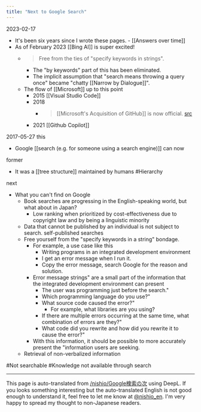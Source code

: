 ```yaml
---
title: "Next to Google Search"
---
```


2023-02-17
- It's been six years since I wrote these pages.
        - [[Answers over time]]
- As of February 2023 [[Bing AI]] is super excited!
    - > Free from the ties of "specify keywords in strings".
        - The "by keywords" part of this has been eliminated.
        - The implicit assumption that "search means throwing a query once" became "chatty [[Narrow by Dialogue]]".
    - The flow of [[Microsoft]] up to this point
        - 2015 [[Visual Studio Code]]
        - 2018
            - >  [[Microsoft's Acquisition of GitHub]] is now official. [src](https://www.publickey1.jp/blog/18/github_3.html)
        - 2021 [[Github Copilot]]

2017-05-27
this
- Google [[search (e.g. for someone using a search engine)]] can now

former
- It was a [[tree structure]] maintained by humans #Hierarchy

next
- What you can't find on Google
    - Book searches are progressing in the English-speaking world, but what about in Japan?
        - Low ranking when prioritized by cost-effectiveness due to copyright law and by being a linguistic minority
    - Data that cannot be published by an individual is not subject to search. self-published searches
    - Free yourself from the "specify keywords in a string" bondage.
        - For example, a use case like this
            - Writing programs in an integrated development environment
            - I get an error message when I run it.
            - Copy the error message, search Google for the reason and solution.
        - Error message strings" are a small part of the information that the integrated development environment can present
            - The user was programming just before the search."
            - Which programming language do you use?"
            - What source code caused the error?"
                - For example, what libraries are you using?
            - If there are multiple errors occurring at the same time, what combination of errors are they?"
            - What code did you rewrite and how did you rewrite it to cause the error?"
        - With this information, it should be possible to more accurately present the "information users are seeking.
    - Retrieval of non-verbalized information

#Not searchable #Knowledge not available through search

---
This page is auto-translated from [/nishio/Google検索の次](https://scrapbox.io/nishio/Google検索の次) using DeepL. If you looks something interesting but the auto-translated English is not good enough to understand it, feel free to let me know at [@nishio_en](https://twitter.com/nishio_en). I'm very happy to spread my thought to non-Japanese readers.